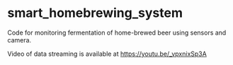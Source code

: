 # smart_homebrewing_system
Code for monitoring fermentation of home-brewed beer using sensors and camera.

Video of data streaming is available at
https://youtu.be/_vpxnixSp3A

